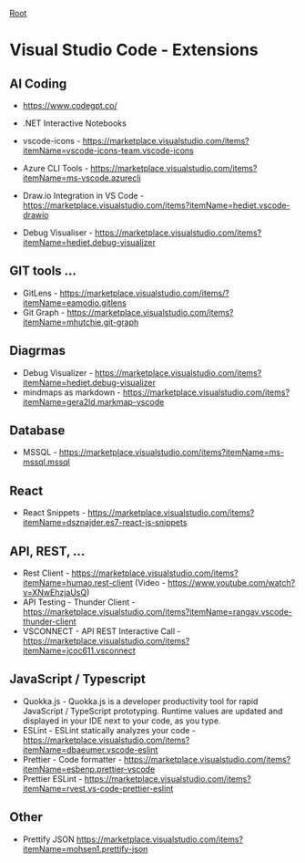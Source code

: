 [Root](../README.md)

# Visual Studio Code - Extensions


## AI Coding
- https://www.codegpt.co/



- .NET Interactive Notebooks
- vscode-icons - https://marketplace.visualstudio.com/items?itemName=vscode-icons-team.vscode-icons
- Azure CLI Tools - https://marketplace.visualstudio.com/items?itemName=ms-vscode.azurecli
- Draw.io Integration in VS Code - https://marketplace.visualstudio.com/items?itemName=hediet.vscode-drawio


- Debug Visualiser - https://marketplace.visualstudio.com/items?itemName=hediet.debug-visualizer


## GIT tools ...
- GitLens - https://marketplace.visualstudio.com/items/?itemName=eamodio.gitlens
- Git Graph - https://marketplace.visualstudio.com/items?itemName=mhutchie.git-graph

## Diagrmas 
- Debug Visualizer - https://marketplace.visualstudio.com/items?itemName=hediet.debug-visualizer
- mindmaps as markdown - https://marketplace.visualstudio.com/items?itemName=gera2ld.markmap-vscode

## Database
- MSSQL - https://marketplace.visualstudio.com/items?itemName=ms-mssql.mssql

## React
- React Snippets - https://marketplace.visualstudio.com/items?itemName=dsznajder.es7-react-js-snippets

## API, REST, ...
- Rest Client - https://marketplace.visualstudio.com/items?itemName=humao.rest-client   (Video - https://www.youtube.com/watch?v=XNwEhzjaUsQ)
- API Testing - Thunder Client - https://marketplace.visualstudio.com/items?itemName=rangav.vscode-thunder-client
- VSCONNECT - API REST Interactive Call -  https://marketplace.visualstudio.com/items?itemName=jcoc611.vsconnect

## JavaScript / Typescript
- Quokka.js - Quokka.js is a developer productivity tool for rapid JavaScript / TypeScript prototyping. Runtime values are updated and displayed in your IDE next to your code, as you type.
- ESLint - ESLint statically analyzes your code - https://marketplace.visualstudio.com/items?itemName=dbaeumer.vscode-eslint
- Prettier - Code formatter - https://marketplace.visualstudio.com/items?itemName=esbenp.prettier-vscode
- Prettier ESLint - https://marketplace.visualstudio.com/items?itemName=rvest.vs-code-prettier-eslint

## Other
- Prettify JSON https://marketplace.visualstudio.com/items?itemName=mohsen1.prettify-json

